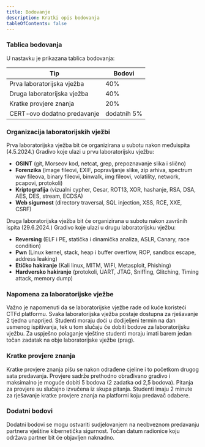 ```yaml
---
title: Bodovanje
description: Kratki opis bodovanja
tableOfContents: false
---
```

### Tablica bodovanja
U nastavku je prikazana tablica bodovanja:

| Tip | Bodovi|
|-----|-------|
|Prva laboratorijska vježba| 40%|
|Druga laboratorijska vježba| 40%|
|Kratke provjere znanja| 20%|
|CERT-ovo dodatno predavanje| dodatnih 5%|

### Organizacija laboratorijskih vježbi

Prva laboratorijska vježba bit će organizirana u subotu nakon međuispita (4.5.2024.)
Gradivo koje ulazi u prvu laboratorijsku vježbu:
- **OSINT** (git, Morseov kod, netcat, grep, prepoznavanje slika i slično)
- **Forenzika** (image fileovi, EXIF, popravljanje slike, zip arhiva, spectrum wav fileova, binary fileovi, binwalk, img fileovi, volatility, network, pcapovi, protokoli)
- **Kriptografija** (vizualni cypher, Cesar, ROT13, XOR, hashanje, RSA, DSA, AES, DES, stream, ECDSA)
- **Web sigurnost** (directory traversal, SQL injection, XSS, RCE, XXE, CSRF)

Druga laboratorijska vježba bit će organizirana u subotu nakon završnih ispita (29.6.2024.)
Gradivo koje ulazi u drugu laboratorijsku vježbu:
- **Reversing** (ELF i PE, statička i dinamička analiza, ASLR, Canary, race condition)
- **Pwn** (Linux kernel, stack, heap i buffer overflow, ROP, sandbox escape, address leaking)
- **Etičko hakiranje** (Kali linux, MITM, WIFI, Metasploit, Phishing)
- **Hardversko hakiranje** (protokoli, UART, JTAG, Sniffing, Glitching, Timing attack, memory dump)

### Napomena za laboratorijske vježbe
Važno je napomenuti da se laboratorijske vježbe rade od kuće koristeći CTFd platformu. Svaka laboratorijska vježba postaje dostupna za rješavanje 2 tjedna unaprijed. Studenti moraju doći u dodijeljeni termin na dan usmenog ispitivanja, tek u tom slučaju će dobiti bodove za laboratorijsku vježbu. Za uspješno polaganje vještine studenti moraju imati barem jedan točan zadatak na obje laboratorijske vježbe (prag).

### Kratke provjere znanja
Kratke provjere znanja pišu se nakon odrađene cjeline i to početkom drugog sata predavanja. Provjere sadrže prethodno obrađivano gradivo i maksimalno je moguće dobiti 5 bodova (2 zadatka od 2,5 bodova). Pitanja za provjere su slučajno izvučena iz skupa pitanja. Studenti imaju 2 minute za rješavanje kratke provjere znanja na platformi koju predavač odabere.

### Dodatni bodovi
Dodatni bodovi se mogu ostvariti sudjelovanjem na neobveznom predavanju partnera vještine kibernetička sigurnost. Točan datum radionice koju održava partner bit će objavljen naknadno.